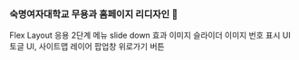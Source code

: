 ### 숙명여자대학교 무용과 홈페이지 리디자인 👋
  Flex Layout 응용
  2단계 메뉴
  slide down 효과
  이미지 슬라이더
  이미지 번호 표시 UI
  토글 UI, 사이트맵 레이어 팝업창
  위로가기 버튼
<!--
**leejunmoo/leejunmoo** is a ✨ _special_ ✨ repository because its `README.md` (this file) appears on your GitHub profile.

Here are some ideas to get you started:

- 🔭 I’m currently working on ...
- 🌱 I’m currently learning ...
- 👯 I’m looking to collaborate on ...
- 🤔 I’m looking for help with ...
- 💬 Ask me about ...
- 📫 How to reach me: ...
- 😄 Pronouns: ...
- ⚡ Fun fact: ...
-->
